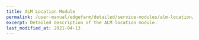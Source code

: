 ```yaml
---
title: ALM Location Module
permalink: /user-manual/edgefarm/detailed/service-modules/alm-location/
excerpt: Detailed description of the ALM location module.
last_modified_at: 2021-04-13
---
```

